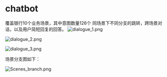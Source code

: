 # chatbot
覆盖银行10个业务场景，其中意图数量126个
同场景下不同分支的跳转，跨场景对话，以及用户简短回复的回答。
![dialogue_1.png](https://s2.loli.net/2022/03/13/PNugqQizdGBH8Ey.png)

![dialogue_2.png](https://s2.loli.net/2022/03/13/T7YGWelnCajqBzI.png)

![dialogue_3.png](https://s2.loli.net/2022/03/13/aCXpZ5Mkcb1qeRr.png)

场景分支图如下：


![Scenes_branch.png](https://s2.loli.net/2022/03/13/9qejYNol6h2wzyL.png)
